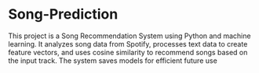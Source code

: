 # Song-Prediction
 This project is a Song Recommendation System using Python and machine learning. It analyzes song data from Spotify, processes text data to create feature vectors, and uses cosine similarity to recommend songs based on the input track. The system saves models for efficient future use

